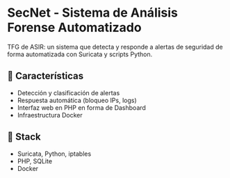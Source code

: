 # SecNet - Sistema de Análisis Forense Automatizado
TFG de ASIR: un sistema que detecta y responde a alertas de seguridad de forma automatizada con Suricata y scripts Python.

## 🧠 Características
- Detección y clasificación de alertas
- Respuesta automática (bloqueo IPs, logs)
- Interfaz web en PHP en forma de Dashboard
- Infraestructura Docker

## 🧰 Stack
- Suricata, Python, iptables
- PHP, SQLite
- Docker


